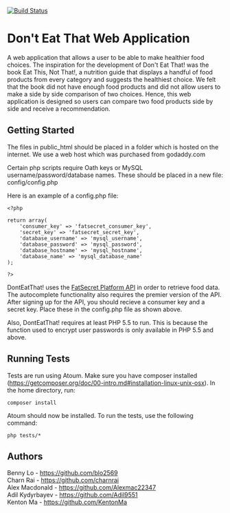 [![Build Status](https://travis-ci.com/Alexmac22347/DontEatThat.svg?token=Dp1JTmix1PPSSRxKqqsj&branch=master)](https://travis-ci.com/Alexmac22347/DontEatThat)

# Don't Eat That Web Application

A web application that allows a user to be able to make healthier food choices. The inspiration for the development of Don't 
Eat That! was the book Eat This, Not That!, a nutrition guide that displays a handful of food products from every category 
and suggests the healthiest choice. We felt that the book did not have enough food products and did not allow users to make a 
side by side comparison of two choices. Hence, this web application is designed so users can compare two food products side by 
side and receive a recommendation.

## Getting Started

The files in public_html should be placed in a folder which is hosted
on the internet. We use a web host which was purchased from godaddy.com

Certain php scripts require Oath keys or MySQL username/password/database names.
These should be placed in a new file: config/config.php

Here is an example of a config.php file:
```
<?php

return array(
    'consumer_key' => 'fatsecret_consumer_key',
    'secret_key' => 'fatsecret_secret_key',
    'database_username' => 'mysql_username',
    'database_password' => 'mysql_password',
    'database_hostname' => 'mysql_hostname',
    'database_name' => 'mysql_database_name'
);

?>
```

DontEatThat! uses the [FatSecret Platform API](https://platform.fatsecret.com/api/) in order to retrieve
food data. The autocomplete functionality also requires the premier version of the API. After signing up for the
API, you should recieve a consumer key and a secret key. Place these in the config.php file as shown above.  

Also, DontEatThat! requires at least PHP 5.5 to run. This is because the function used to encrypt user passwords is only
available in PHP 5.5 and above.


## Running Tests
Tests are run using Atoum. Make sure you have composer installed (https://getcomposer.org/doc/00-intro.md#installation-linux-unix-osx).
In the home directory, run:
```
composer install
```
Atoum should now be installed. To run the tests, use the following command:  

```
php tests/*
```

## Authors
Benny Lo - https://github.com/blo2569  
Charn Rai - https://github.com/charnrai  
Alex Macdonald - https://github.com/Alexmac22347  
Adil Kydyrbayev - https://github.com/Adil9551  
Kenton Ma - https://github.com/KentonMa  
